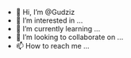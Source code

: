 - 👋 Hi, I’m @Gudziz
- 👀 I’m interested in ...
- 🌱 I’m currently learning ...
- 💞️ I’m looking to collaborate on ...
- 📫 How to reach me ...

<!---
Gudziz/Gudziz is a ✨ special ✨ repository because its `README.md` (this file) appears on your GitHub profile.
You can click the Preview link to take a look at your changes.
--->
